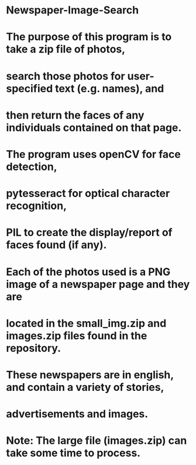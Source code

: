 # Newspaper-Image-Search

# The purpose of this program is to take a zip file of photos,
# search those photos for user-specified text (e.g. names), and
# then return the faces of any individuals contained on that page.

# The program uses openCV for face detection,
# pytesseract for optical character recognition,
# PIL to create the display/report of faces found (if any).

# Each of the photos used is a PNG image of a newspaper page and they are
# located in the small_img.zip and images.zip files found in the repository.
# These newspapers are in english, and contain a variety of stories,
# advertisements and images.

# Note: The large file (images.zip) can take some time to process.
